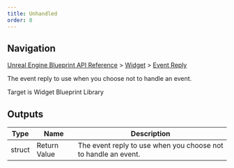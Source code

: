 ```yaml
---
title: Unhandled
order: 8
---
```

## Navigation

[Unreal Engine Blueprint API Reference](https://dev.epicgames.com/documentation/en-us/unreal-engine/BlueprintAPI) > [Widget](https://dev.epicgames.com/documentation/en-us/unreal-engine/BlueprintAPI/Widget) > [Event Reply](https://dev.epicgames.com/documentation/en-us/unreal-engine/BlueprintAPI/Widget/EventReply)

The event reply to use when you choose not to handle an event.

Target is Widget Blueprint Library

## Outputs

| Type | Name | Description |
| --- | --- | --- |
| struct | Return Value | The event reply to use when you choose not to handle an event. |
